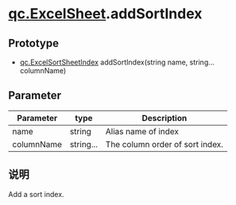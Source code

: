 # [qc.ExcelSheet](ExcelSheet.md).addSortIndex

## Prototype
* [qc.ExcelSortSheetIndex](ExcelSortSheetIndex.md) addSortIndex(string name, string... columnName)

## Parameter
| Parameter | type | Description |
| ------------- | ------------- | -------------|
| name | string | Alias name of index |
| columnName | string... | The column order of sort index.  |

## 说明
Add a sort index.

